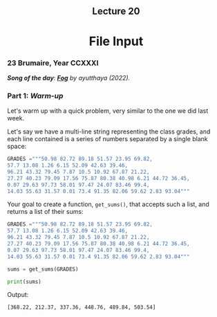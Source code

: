 <h2 align=center>Lecture 20</h2>

<h1 align=center>File Input</h1>

### 23 Brumaire, Year CCXXXI

***Song of the day***: _[**Fog**](https://youtu.be/HTUxsboAO2w) by ayutthaya (2022)._

### Part 1: _Warm-up_

Let's warm up with a quick problem, very similar to the one we did last week.

Let's say we have a multi-line string representing the class grades, and each line contained is a series of numbers separated by a single blank space:

```python
GRADES ="""50.98 82.72 89.18 51.57 23.95 69.82,
57.7 13.08 1.26 6.15 52.09 42.63 39.46,
96.21 43.32 79.45 7.87 10.5 10.92 67.87 21.22,
27.27 40.23 79.09 17.56 75.87 80.38 40.98 6.21 44.72 36.45,
0.07 29.63 97.73 58.01 97.47 24.07 83.46 99.4,
14.03 55.63 31.57 0.01 73.4 91.35 82.06 59.62 2.83 93.04"""
```

Your goal to create a function, `get_sums()`, that accepts such a list, and returns a list of their sums:

```python
GRADES ="""50.98 82.72 89.18 51.57 23.95 69.82,
57.7 13.08 1.26 6.15 52.09 42.63 39.46,
96.21 43.32 79.45 7.87 10.5 10.92 67.87 21.22,
27.27 40.23 79.09 17.56 75.87 80.38 40.98 6.21 44.72 36.45,
0.07 29.63 97.73 58.01 97.47 24.07 83.46 99.4,
14.03 55.63 31.57 0.01 73.4 91.35 82.06 59.62 2.83 93.04"""

sums = get_sums(GRADES)

print(sums)
```

Output:

```text
[368.22, 212.37, 337.36, 448.76, 489.84, 503.54]
